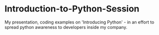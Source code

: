 # Introduction-to-Python-Session
My presentation, coding examples on 'Introducing Python' - in an effort to spread python awareness to developers inside my company.
